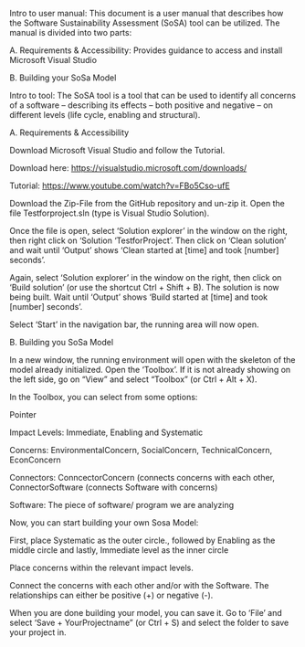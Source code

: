 Intro to user manual: This document is a user manual that describes how the Software Sustainability Assessment (SoSA) tool can be utilized. The manual is divided into two parts:  

A. Requirements & Accessibility: Provides guidance to access and install Microsoft Visual Studio 

B. Building your SoSa Model 

 

Intro to tool: The SoSA tool is a tool that can be used to identify all concerns of a software – describing its effects – both positive and negative – on different levels (life cycle, enabling and structural). 

A. Requirements & Accessibility  

  Download Microsoft Visual Studio and follow the Tutorial.  

Download here: https://visualstudio.microsoft.com/downloads/

Tutorial: https://www.youtube.com/watch?v=FBo5Cso-ufE 

Download the Zip-File from the GitHub repository and un-zip it. Open the file Testforproject.sln (type is Visual Studio Solution).  

Once the file is open, select ‘Solution explorer’ in the window on the right, then right click on ‘Solution ‘TestforProject’. Then click on ‘Clean solution’ and wait until ‘Output’ shows ‘Clean started at [time] and took [number] seconds’.  

Again, select ‘Solution explorer’ in the window on the right, then click on ‘Build solution’ (or use the shortcut Ctrl + Shift + B). The solution is now being built. Wait until ‘Output’ shows ‘Build started at [time] and took [number] seconds’. 

Select ‘Start’ in the navigation bar, the running area will now open. 

B. Building you SoSa Model 

In a new window, the running environment will open with the skeleton of the model already initialized. Open the ‘Toolbox’. If it is not already showing on the left side, go on “View” and select “Toolbox” (or Ctrl + Alt + X).  

In the Toolbox, you can select from some options: 

Pointer 

Impact Levels: Immediate, Enabling and Systematic 

Concerns: EnvironmentalConcern, SocialConcern, TechnicalConcern, EconConcern  

Connectors: ConncectorConcern (connects concerns with each other, ConnectorSoftware (connects Software with concerns) 

Software: The piece of software/ program we are analyzing 

 
Now, you can start building your own Sosa Model: 

First, place Systematic as the outer circle., followed by Enabling as the middle circle and lastly, Immediate level as the inner circle

Place concerns within the relevant impact levels.  

Connect the concerns with each other and/or with the Software. The relationships can either be positive (+) or negative (-).    

When you are done building your model, you can save it. Go to ‘File’ and select ‘Save + YourProjectname” (or Ctrl + S) and select the folder to save your project in.  
